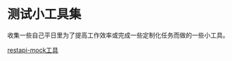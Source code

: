 # 测试小工具集

收集一些自己平日里为了提高工作效率或完成一些定制化任务而做的一些小工具。


[restapi-mock工具](https://github.com/312526353/mockrestapiserver.git)
